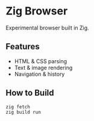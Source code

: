 # Zig Browser

Experimental browser built in Zig.

## Features
- HTML & CSS parsing
- Text & image rendering
- Navigation & history

## How to Build
```bash
zig fetch
zig build run
```
